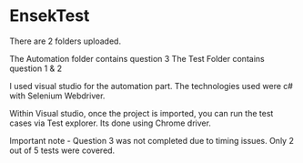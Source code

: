 # EnsekTest

There are 2 folders uploaded.

The Automation folder contains question 3
The Test Folder contains question 1 & 2

I used visual studio for the automation part. The technologies used were c# with Selenium Webdriver.

Within Visual studio, once the project is imported, you can run the test cases via Test explorer.
Its done using Chrome driver.

Important note - Question 3 was not completed due to timing issues. Only 2 out of 5 tests were covered.
